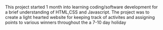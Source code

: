 This project started 1 month into learning coding/software development for a brief understanding of HTML,CSS and Javascript.
The project was to create a light hearted website for keeping track of activites and assigning points to various winners throughout the a 7-10 day holiday
